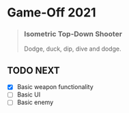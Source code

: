 # Game-Off 2021
> ### Isometric Top-Down Shooter
> Dodge, duck, dip, dive and dodge.

## TODO NEXT
- [x] Basic weapon functionality
- [ ] Basic UI
- [ ] Basic enemy
